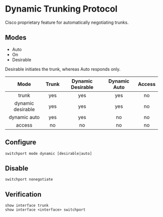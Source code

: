# Dynamic Trunking Protocol

Cisco proprietary feature for automatically negotiating trunks.

## Modes

* Auto
* On
* Desirable

Desirable initiates the trunk, whereas Auto responds only.


| Mode | Trunk | Dynamic Desirable | Dynamic Auto | Access|
|:-:|:-:|:-:|:-:|:-:|
|trunk|yes|yes|yes|no|
|dynamic desirable|yes|yes|yes|no|
|dynamic auto|yes|yes|no|no|
|access|no|no|no|no|

## Configure

```
switchport mode dynamic [desirable|auto]
```

## Disable

```
switchport nonegotiate
```

## Verification

```
show interface trunk
show interface <interface> switchport
```

